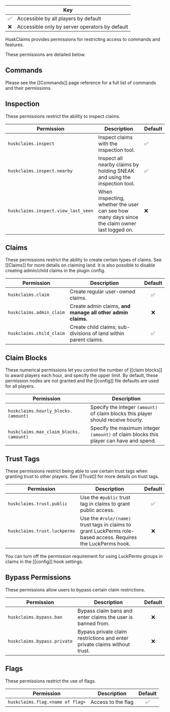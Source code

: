<table align="right">
    <thead>
        <tr><th colspan="2">Key</th></tr>
    </thead>
    <tbody>
        <tr><td>✅</td><td>Accessible by all players by default</td></tr>
        <tr><td>❌</td><td>Accessible only by server operators by default</td></tr>
    </tbody>
</table>

HuskClaims provides permissions for restricting access to commands and features. 

These permissions are detailed below.

## Commands
Please see the [[Commands]] page reference for a full list of commands and their permissions.

## Inspection
These permissions restrict the ability to inspect claims.

| Permission                          | Description                                                                                   | Default |
|-------------------------------------|-----------------------------------------------------------------------------------------------|---------|
| `huskclaims.inspect`                | Inspect claims with the inspection tool.                                                      | ✅       |
| `huskclaims.inspect.nearby`         | Inspect all nearby claims by holding SNEAK and using the inspection tool.                     | ✅       |
| `huskclaims.inspect.view_last_seen` | When inspecting, whether the user can see how many days since the claim owner last logged on. | ❌       |

## Claims
These permissions restrict the ability to create certain types of claims. See [[Claims]] for more details on claiming land. It is also possible to disable creating admin/child claims in the plugin config.

| Permission               | Description                                                      | Default |
|--------------------------|------------------------------------------------------------------|:-------:|
| `huskclaims.claim`       | Create regular user-owned claims.                                |    ✅    |
| `huskclaims.admin_claim` | Create admin claims, **and manage all other admin claims.**      |    ❌    |
| `huskclaims.child_claim` | Create child claims; sub-divisions of land within parent claims. |    ✅    |

## Claim Blocks
These numerical permissions let you control the number of [[claim blocks]] to award players each hour, and specify the upper limit. By default, these permission nodes are not granted and the [[config]] file defaults are used for all players.

| Permission                             | Description                                                                            |
|----------------------------------------|----------------------------------------------------------------------------------------|
| `huskclaims.hourly_blocks.(amount)`    | Specify the integer `(amount)` of claim blocks this player should receive hourly.      |
| `huskclaims.max_claim_blocks.(amount)` | Specify the maximum integer `(amount)` of claim blocks this player can have and spend. |


## Trust Tags
These permissions restrict being able to use certain trust tags when granting trust to other players. See [[Trust]] for more details on trust tags.

| Permission                   | Description                                                                                                    | Default |
|------------------------------|----------------------------------------------------------------------------------------------------------------|:-------:|
| `huskclaims.trust.public`    | Use the `#public` trust tag in claims to grant public access.                                                  |    ✅    |
| `huskclaims.trust.luckperms` | Use the `#role/(name)` trust tags in claims to grant LuckPerms role-based access. Requires the LuckPerms hook. |    ❌    |

You can turn off the permission requirement for using LuckPerms groups in claims in the [[config]] hook settings. 

## Bypass Permissions
These permissions allow users to bypass certain claim restrictions.

| Permission                    | Description                                              | Default |
|-------------------------------|----------------------------------------------------------|:-------:|
| `huskclaims.bypass.ban`       | Bypass claim bans and enter claims the user is banned from. |    ❌    |
| `huskclaims.bypass.private`   | Bypass private claim restrictions and enter private claims without trust. |    ❌    |

## Flags
These permissions restrict the use of flags.

| Permission                       | Description        | Default |
|----------------------------------|--------------------|:-------:|
| `huskclaims.flag.<name of flag>` | Access to the flag |    ✅    |